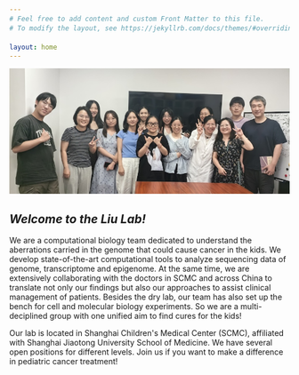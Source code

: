 ```yaml
---
# Feel free to add content and custom Front Matter to this file.
# To modify the layout, see https://jekyllrb.com/docs/themes/#overriding-theme-defaults

layout: home
---
```

<img src="images/20240910.jpg" class="align-center" alt="">
<h2><em>Welcome to the Liu Lab!</em></h2>
We are a computational biology team dedicated to understand the aberrations carried in the genome that could cause cancer in the kids. We develop state-of-the-art computational tools to analyze sequencing data of genome, transcriptome and epigenome. At the same time, we are extensively collaborating with the doctors in SCMC and across China to translate not only our findings but also our approaches to assist clinical management of patients. Besides the dry lab, our team has also set up the bench for cell and molecular biology experiments. So we are a multi-deciplined group with one unified aim to find cures for the kids!  

Our lab is located in Shanghai Children's Medical Center (SCMC), affiliated with Shanghai Jiaotong University School of Medicine. We have several open positions for different levels. Join us if you want to make a difference in pediatric cancer treatment!
